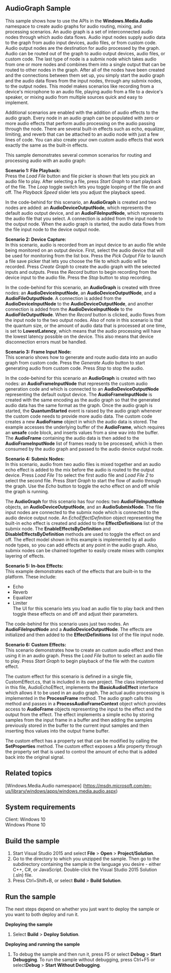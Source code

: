 <!---
  category: AudioVideoAndCamera
--->

AudioGraph Sample
-----------

This sample shows how to use the APIs in the **Windows.Media.Audio** namespace to create audio graphs for audio routing, mixing, and processing scenarios.
An audio graph is a set of interconnected audio nodes through which audio data flows. Audio input nodes supply audio data to the graph from audio input devices, 
audio files, or from custom code. Audio output nodes are the destination for audio processed by the graph. Audio can be routed out of the graph to audio output 
devices, audio files, or custom code. The last type of node is a submix node which takes audio from one or more nodes and combines them into a single output that 
can be routed to other nodes in the graph. After all of the nodes have been created and the connections between them set up, you simply start the audio graph and
the audio data flows from the input nodes, through any submix nodes, to the output nodes. This model makes scenarios like recording from a device's microphone to 
an audio file, playing audio from a file to a device's speaker, or mixing audio from multiple sources quick and easy to implement.  

Additional scenarios are enabled with the addition of audio effects to the audio graph. Every node in an audio graph can be populated with zero or more audio effects
that perform audio processing on the audio passing through the node. There are several built-in effects such as echo, equalizer, limiting, and reverb that can be
attached to an audio node with just a few lines of code. You can also create your own custom audio effects that work exactly the same as the built-in effects.  

This sample demonstrates several common scenarios for routing and processing audio with an audio graph:  

**Scenario 1: File Playback:**    
Press the *Load File* button and file picker is shown that lets you pick an audio file to play. After selecting a file, press *Start Graph* to start playback of the file. The
*Loop* toggle switch lets you toggle looping of the file on and off. The *Playback Speed* slider lets you adjust the playback speed.  

In the code-behind for this scenario, an **AudioGraph** is created and two nodes are added: an **AudioDeviceOutputNode**, which represents the default audio output device, and an
**AudioFileInputNode**, which represents the audio file that you select. A connection is added from the input node to the output node. When the audio graph is started, the 
audio data flows from the file input node to the device output node.  

**Scenario 2: Device Capture:**  
In this scenario, audio is recorded from an input device to an audio file while being monitored on an output device. First, select the audio device that will be used for 
monitoring from the list box. Press the *Pick Output File* to launch a file save picker that lets you choose the file to which audio will be recorded. Press *Create Graph* 
to create the audio graph with the selected inputs and outputs. Press the *Record* button to begin recording from the device input to the audio file. Press the *Stop* button to stop recording.  

In the code-behind for this scenario, an **AudioGraph** is created with three nodes: an **AudioDeviceInputNode**, an **AudioDeviceOutputNode**, and a **AudioFileOutputNode**. A
connection is added from the **AudioDeviceInputNode** to the **AudioDeviceOutputNode**, and another connection is added from the **AudioDeviceInputNode** to the 
**AudioFileOutputNode**. When the *Record* button is clicked, audio flows from the input node to the two output nodes. Also of note in this scenario is that the quantum size, or
the amount of audio data that is processed at one time, is set to **LowestLatency**, which means that the audio processing will have the lowest latency possible on the device.
This also means that device disconnection errors must be handled.  

**Scenario 3: Frame Input Node:**  
This scenario shows how to generate and route audio data into an audio graph from custom code. Press the *Generate Audio* button to start generating audio from custom code.
Press *Stop* to stop the audio.   

In the code-behind for this scenario an **AudioGraph** is created with two nodes: an **AudioFrameInputNode** that represents the custom audio generation code and which is connected
to an **AudioDeviceOutputNode** representing the default output device. The **AudioFrameInputNode** is created with the same encoding as the audio graph so that the generated audio
data has the same format as the graph. Once the audio graph is started, the **QuantumStarted** event is raised by the audio graph whenever the custom code needs to provide more 
audio data. The custom code creates a new **AudioFrame** object in which the audio data is stored. The example accesses the underlying buffer of the **AudioFrame**, which 
requires an **unsafe** code block, and inserts values from a sine wav into the buffer. The **AudioFrame** containing the audio data is then added to the **AudioFrameInputNode** 
list of frames ready to be processed, which is then consumed by the audio graph and passed to the audio device output node.  

**Scenario 4: Submix Nodes:**  
In this scenario, audio from two audio files is mixed together and an audio echo effect is added to the mix before the audio is routed to the output device. Press *Load File 1*
to select the first audio file and *Load File 2* to select the second file. Press *Start Graph* to start the flow of audio through the graph. Use the *Echo* button to toggle
the echo effect on and off while the graph is running.  

The **AudioGraph** for this scenario has four nodes: two **AudioFileInputNode** objects, an **AudioDeviceOutputNode**, and an **AudioSubmixNode**. The file input nodes are connected to the submix node
which is connected to the audio device output node. An *EchoEffectDefinition* object representing the built-in echo effect is created and added to the **EffectDefinitions** list
of the submix node. The **EnableEffectsByDefinition** and **DisableEffectsByDefinition** methods are used to toggle the effect on and off. The effect model shown in this example
is implemented by all audio node types, so you can add effects at any point in the audio graph. Also, submix nodes can be chained together to easily create mixes with complex
layering of effects.  

**Scenario 5: In-box Effects:**  
This example demonstrates each of the effects that are built-in to the platform. These include:  
* Echo  
* Reverb  
* Equalizer  
* Limiter  
The UI for this scenario lets you load an audio file to play back and then toggle these effects on and off and adjust their parameters.

The code-behind for this scenario uses just two nodes. An **AudioFileInputNode** and a **AudioDeviceOutputNode**. The effects are initialized and then added to the 
**EffectDefinitions** list of the file input node.

**Scenario 6: Custom Effects:**  
This scenario demonstrates how to create an custom audio effect and then using it in an audio graph. Press the *Load File* button to select an audio file to play. Press
*Start Graph* to begin playback of the file with the custom effect.  

The custom effect for this scenario is defined in a single file, CustomEffect.cs, that is included in its own project. The class implemented in this file, AudioEchoEffect,
implements the **IBasicAudioEffect** interface which allows it to be used in an audio graph. The actual audio processing is implemented in the **ProcessFrame** method.
The audio graph calls this method and passes in a **ProcessAudioFrameContext** object which provides access to **AudioFrame** objects representing the input to the effect
and the output from the effect. The effect implements a simple echo by storing samples from the input frame in a buffer and then adding the samples previously stored in the
buffer to the current input samples and then inserting thos values into the output frame buffer.  

The custom effect has a property 
set that can be modified by calling the **SetProperties** method. The custom effect exposes a *Mix* property through the 
property set that is used to control the amount of echo that is added back into the original signal.

Related topics
--------------

[Windows.Media.Audio namespace] (https://msdn.microsoft.com/en-us/library/windows/apps/windows.media.audio.aspx)


System requirements
-----------------------------

Client:
Windows 10  
Windows Phone 10  

Build the sample
----------------

1.  Start Visual Studio 2015 and select **File** \> **Open** \> **Project/Solution**.
2.  Go to the directory to which you unzipped the sample. Then go to the subdirectory containing the sample in the language you desire - either C++, C\#, or JavaScript. Double-click the Visual Studio 2015 Solution (.sln) file.
3.  Press Ctrl+Shift+B, or select **Build** \> **Build Solution**.

Run the sample
--------------

The next steps depend on whether you just want to deploy the sample or you want to both deploy and run it.

**Deploying the sample**
1.  Select **Build** \> **Deploy Solution**.

**Deploying and running the sample**
1.  To debug the sample and then run it, press F5 or select **Debug** \> **Start Debugging**. To run the sample without debugging, press Ctrl+F5 or select**Debug** \> **Start Without Debugging**.

